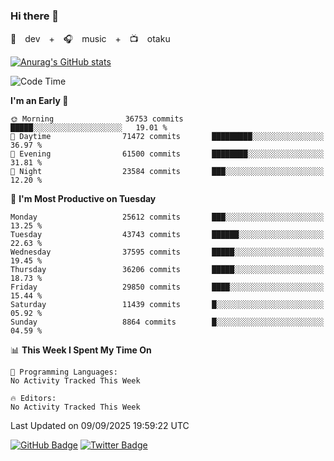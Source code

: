 ### Hi there 👋

🚀　dev　+　🎧　music　+　📺　otaku


[![Anurag's GitHub stats](https://github-readme-stats.vercel.app/api?username=koheitasaka&count_private=true&show_icons=true&theme=monokai)](https://github.com/koheitasaka/github-readme-stats)

<!--START_SECTION:waka-->
![Code Time](http://img.shields.io/badge/Code%20Time-1%2C161%20hrs%2023%20mins-blue)

**I'm an Early 🐤** 

```text
🌞 Morning                36753 commits       █████░░░░░░░░░░░░░░░░░░░░   19.01 % 
🌆 Daytime                71472 commits       █████████░░░░░░░░░░░░░░░░   36.97 % 
🌃 Evening                61500 commits       ████████░░░░░░░░░░░░░░░░░   31.81 % 
🌙 Night                  23584 commits       ███░░░░░░░░░░░░░░░░░░░░░░   12.20 % 
```
📅 **I'm Most Productive on Tuesday** 

```text
Monday                   25612 commits       ███░░░░░░░░░░░░░░░░░░░░░░   13.25 % 
Tuesday                  43743 commits       ██████░░░░░░░░░░░░░░░░░░░   22.63 % 
Wednesday                37595 commits       █████░░░░░░░░░░░░░░░░░░░░   19.45 % 
Thursday                 36206 commits       █████░░░░░░░░░░░░░░░░░░░░   18.73 % 
Friday                   29850 commits       ████░░░░░░░░░░░░░░░░░░░░░   15.44 % 
Saturday                 11439 commits       █░░░░░░░░░░░░░░░░░░░░░░░░   05.92 % 
Sunday                   8864 commits        █░░░░░░░░░░░░░░░░░░░░░░░░   04.59 % 
```


📊 **This Week I Spent My Time On** 

```text
💬 Programming Languages: 
No Activity Tracked This Week

🔥 Editors: 
No Activity Tracked This Week
```


 Last Updated on 09/09/2025 19:59:22 UTC
<!--END_SECTION:waka-->

[![GitHub Badge](https://img.shields.io/badge/GitHub-100000?style=for-the-badge&logo=github&logoColor=white)](https://github.com/koheitasaka)
[![Twitter Badge](https://img.shields.io/badge/Twitter-1DA1F2?style=for-the-badge&logo=twitter&logoColor=white)](https://twitter.com/sleep_asleep_)

